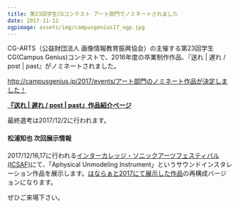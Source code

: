 ```yaml
---
title: 第23回学生CGコンテスト アート部門でノミネートされました
date: 2017-11-12
ogpimage: assets/img/campusgenius17_ogp.jpg
---
```


CG-ARTS（公益財団法人 画像情報教育振興協会）の主催する第23回学生CG(Campus Genius)コンテストで、2016年度の卒業制作作品、『送れ | 遅れ / post | past』がノミネートされました。

<http://campusgenius.jp/2017/events/アート部門のノミネート作品が決定しました！>

**[『送れ | 遅れ / post | past』作品紹介ページ](/works/post-past-sotsuten)**

最終選考は2017/12/2に行われます。

#### 松浦知也 次回展示情報

<!--more-->

2017/12/16,17に行われる[インターカレッジ・ソニックアーツフェスティバル(ICSAF)](http://ic.jssa.info/)にて、「Aphysical Unmodeling Instrument」というサウンドインスタレーション作品を展示します。[はならぁと2017にて展示した作品](/info/hanarart2017)の再構成バージョンになります。

ぜひご来場下さい。